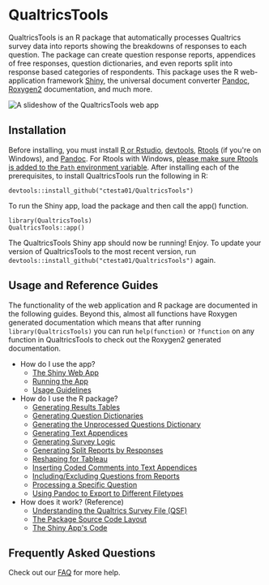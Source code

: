# QualtricsTools 

QualtricsTools is an R package that automatically processes Qualtrics survey data into 
reports showing the breakdowns of responses to each question. The package can create 
question response reports, appendices of free responses, question 
dictionaries, and even reports split into response based categories of respondents. 
This package uses the R web-application framework [Shiny](https://shiny.rstudio.com/), 
the universal document converter [Pandoc](http://pandoc.org/), 
[Roxygen2](https://cran.r-project.org/web/packages/roxygen2/vignettes/roxygen2.html) documentation, 
and much more. 

![A slideshow of the QualtricsTools web app](https://github.com/ctesta01/QualtricsTools/blob/master/pics/animation.gif?raw=true)

## Installation
Before installing, you must install [R or Rstudio](https://www.rstudio.com/), 
[devtools](https://github.com/hadley/devtools), 
[Rtools](https://cran.r-project.org/bin/windows/Rtools/) (if you're on Windows), 
and [Pandoc](http://pandoc.org/). For Rtools with Windows, 
[please make sure Rtools is added to the `Path` environment variable](http://stackoverflow.com/a/29480538/3161979). 
After installing each of the prerequisites, to install QualtricsTools run the following in R:

    devtools::install_github("ctesta01/QualtricsTools")
    
To run the Shiny app, load the package and then call the app() function.

    library(QualtricsTools)
    QualtricsTools::app()

The QualtricsTools Shiny app should now be running! Enjoy. To update your version of QualtricsTools
to the most recent version, run `devtools::install_github("ctesta01/QualtricsTools")` again.

## Usage and Reference Guides

The functionality of the web application and R package are documented in the following guides. Beyond this,
almost all functions have Roxygen generated documentation which means that after running `library(QualtricsTools)`
you can run `help(function)` or `?function` on any function in QualtricsTools to check out the Roxygen2 generated 
documentation. 

- How do I use the app?
  - [The Shiny Web App](https://github.com/ctesta01/QualtricsTools/wiki/The-Shiny-Web-Application#explaining-the-shiny-app-components)
  - [Running the App](https://github.com/ctesta01/QualtricsTools/wiki/Installing-and-Running-the-Shiny-App)
  - [Usage Guidelines](https://github.com/ctesta01/QualtricsTools/wiki/Usage-Guidelines)
- How do I use the R package?
  - [Generating Results Tables](https://github.com/ctesta01/QualtricsTools/wiki/Generating-Results-Tables)
  - [Generating Question Dictionaries](https://github.com/ctesta01/QualtricsTools/wiki/Generating-Question-Dictionaries)
  - [Generating the Unprocessed Questions Dictionary](https://github.com/ctesta01/QualtricsTools/wiki/Uncodeable-Questions)
  - [Generating Text Appendices](https://github.com/ctesta01/QualtricsTools/wiki/Generating-Text-Appendices)
  - [Generating Survey Logic](https://github.com/ctesta01/QualtricsTools/wiki/Generating-Display-Logic)
  - [Generating Split Reports by Responses](https://github.com/ctesta01/QualtricsTools/wiki/Split-Reports)
  - [Reshaping for Tableau](https://github.com/ctesta01/QualtricsTools/wiki/Reshaping-Responses-for-Tableau)
  - [Inserting Coded Comments into Text Appendices](https://github.com/ctesta01/QualtricsTools/wiki/Comment-Coding)
  - [Including/Excluding  Questions from Reports](https://github.com/ctesta01/QualtricsTools/wiki/Including-Excluding-a-Specific-Question)
  - [Processing a Specific Question](https://github.com/ctesta01/QualtricsTools/wiki/Processing-a-Specific-Question)
  - [Using Pandoc to Export to Different Filetypes](https://github.com/ctesta01/QualtricsTools/wiki/Exporting-to-Different-Filetypes)
- How does it work? (Reference)
  - [Understanding the Qualtrics Survey File (QSF)](https://gist.github.com/ctesta01/d4255959dace01431fb90618d1e8c241)
  - [The Package Source Code Layout](https://github.com/ctesta01/QualtricsTools/wiki/Source-Code-Layout)
  - [The Shiny App's Code](https://github.com/ctesta01/QualtricsTools/wiki/The-Shiny-Web-Application#understanding-the-code)

## Frequently Asked Questions 
Check out our [FAQ](https://github.com/ctesta01/QualtricsTools/wiki/Frequently-Asked-Questions) for more help.


